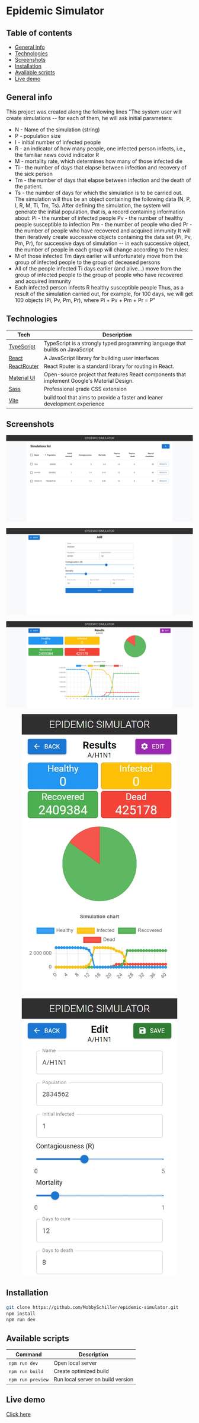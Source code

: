 # Epidemic Simulator

## Table of contents
* [General info](#general-info)
* [Technologies](#technologies)
* [Screenshots](#screenshots)
* [Installation](#installation)
* [Available scripts](#available-scripts)
* [Live demo](#live-demo)

## General info
This project was created along the following lines
"The system user will create simulations -- for each of them, he will ask initial
parameters:
* N - Name of the simulation (string)
* P - population size
* I - initial number of infected people
* R - an indicator of how many people, one infected person infects, i.e., the familiar news
covid indicator R
* M - mortality rate, which determines how many of those infected die
* Ti - the number of days that elapse between infection and recovery of the sick person
* Tm - the number of days that elapse between infection and the death of the patient.
* Ts - the number of days for which the simulation is to be carried out.
The simulation will thus be an object containing the following data (N, P, I, R, M, Ti, Tm, Ts).
After defining the simulation, the system will generate the initial population, that is, a record containing information about:
Pi - the number of infected people
Pv - the number of healthy people susceptible to infection
Pm - the number of people who died
Pr - the number of people who have recovered and acquired immunity
It will then iteratively create successive objects containing the data set (Pi, Pv, Pm, Pr), for
successive days of simulation -- in each successive object, the number of people in each group will change according to the rules:
* M of those infected Tm days earlier will unfortunately move from the group of infected people to the
group of deceased persons
* All of the people infected Ti days earlier (and alive...) move from the group of infected people to the
group of people who have recovered and acquired immunity
* Each infected person infects R healthy susceptible people
Thus, as a result of the simulation carried out, for example, for 100 days, we will get 100 objects (Pi, Pv, Pm, Pr),
where Pi + Pv + Pm + Pr = P"


## Technologies
| Tech                                                    | Description                              |
| ------------------------------------------------------- | ---------------------------------------- |
| [TypeScript](https://www.typescriptlang.org/)                           | TypeScript is a strongly typed programming language that builds on JavaScript   |
| [React](https://reactjs.org/)                           | A JavaScript library for building user interfaces   |
| [ReactRouter](https://reactrouter.com/)                           | React Router is a standard library for routing in React.   |
| [Material UI](https://mui.com/)                           | Open-source project that features React components that implement Google's Material Design.   |
| [Sass](https://sass-lang.com/)                           | Professional grade CSS extension   |
| [Vite](https://vitejs.dev/)                           | build tool that aims to provide a faster and leaner development experience   |


## Screenshots
<p align="center">
    <img src="./screenshots/homepage-desktop.jpg" alt="homepage on desktop">
</p>
<p align="center">
    <img src="./screenshots/addpage-desktop.jpg" alt="page to add simulation on desktop">
</p>

<p align="center">
    <img src="./screenshots/resultspage-desktop.jpg" alt="result page on desktop">
</p>

<p align="center">
    <img src="./screenshots/resultspage-mobile.jpg" alt="result page on mobile">
</p>

<p align="center">
    <img src="./screenshots/editpage-mobile.jpg" alt="page to edit simulations on mobile">
</p>

## Installation

```bash
git clone https://github.com/MobbySchiller/epidemic-simulator.git
npm install
npm run dev
```

## Available scripts
| Command                   | Description                   |
| ------------------------- | ----------------------------- |
| `npm run dev`           | Open local server             |
| `npm run build`           | Create optimized build        |
| `npm run preview`            | Run local server on build version                    |

## Live demo
[Click here](https://mobbyschiller.github.io/epidemic-simulator/)
